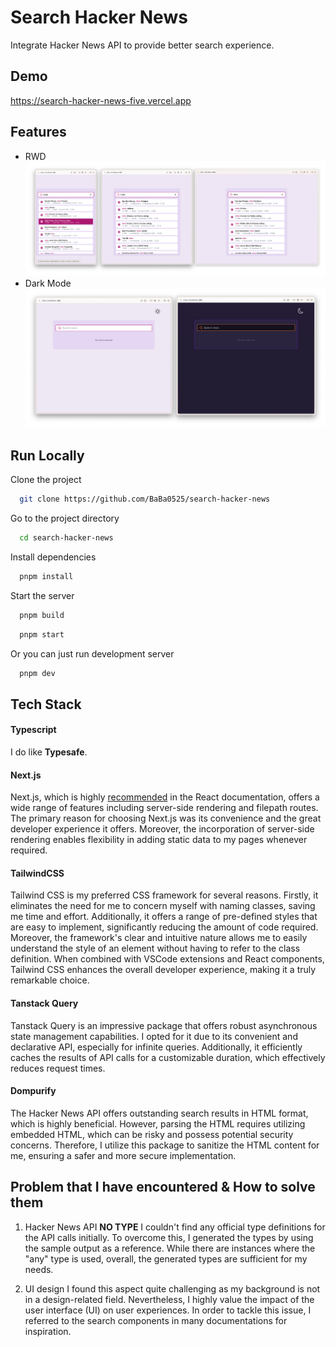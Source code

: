 # Search Hacker News

Integrate Hacker News API to provide better search experience.

## Demo

https://search-hacker-news-five.vercel.app

## Features

- RWD
  ![RWD](/README/RWD.png)
- Dark Mode
  ![Dark Mode](/README/dark-mode.png)

## Run Locally

Clone the project

```bash
  git clone https://github.com/BaBa0525/search-hacker-news
```

Go to the project directory

```bash
  cd search-hacker-news
```

Install dependencies

```bash
  pnpm install
```

Start the server

```bash
  pnpm build
```

```bash
  pnpm start
```

Or you can just run development server

```bash
  pnpm dev
```

## Tech Stack

#### Typescript

I do like **Typesafe**.

#### Next.js

Next.js, which is highly [recommended]("https://react.dev/learn/start-a-new-react-project") in the React documentation, offers a wide range of features including server-side rendering and filepath routes. The primary reason for choosing Next.js was its convenience and the great developer experience it offers. Moreover, the incorporation of server-side rendering enables flexibility in adding static data to my pages whenever required.

#### TailwindCSS

Tailwind CSS is my preferred CSS framework for several reasons. Firstly, it eliminates the need for me to concern myself with naming classes, saving me time and effort. Additionally, it offers a range of pre-defined styles that are easy to implement, significantly reducing the amount of code required. Moreover, the framework's clear and intuitive nature allows me to easily understand the style of an element without having to refer to the class definition. When combined with VSCode extensions and React components, Tailwind CSS enhances the overall developer experience, making it a truly remarkable choice.

#### Tanstack Query

Tanstack Query is an impressive package that offers robust asynchronous state management capabilities. I opted for it due to its convenient and declarative API, especially for infinite queries. Additionally, it efficiently caches the results of API calls for a customizable duration, which effectively reduces request times.

#### Dompurify

The Hacker News API offers outstanding search results in HTML format, which is highly beneficial. However, parsing the HTML requires utilizing embedded HTML, which can be risky and possess potential security concerns. Therefore, I utilize this package to sanitize the HTML content for me, ensuring a safer and more secure implementation.

## Problem that I have encountered & How to solve them

1. Hacker News API **NO TYPE**
   I couldn't find any official type definitions for the API calls initially. To overcome this, I generated the types by using the sample output as a reference. While there are instances where the "any" type is used, overall, the generated types are sufficient for my needs.

2. UI design
   I found this aspect quite challenging as my background is not in a design-related field. Nevertheless, I highly value the impact of the user interface (UI) on user experiences. In order to tackle this issue, I referred to the search components in many documentations for inspiration.
